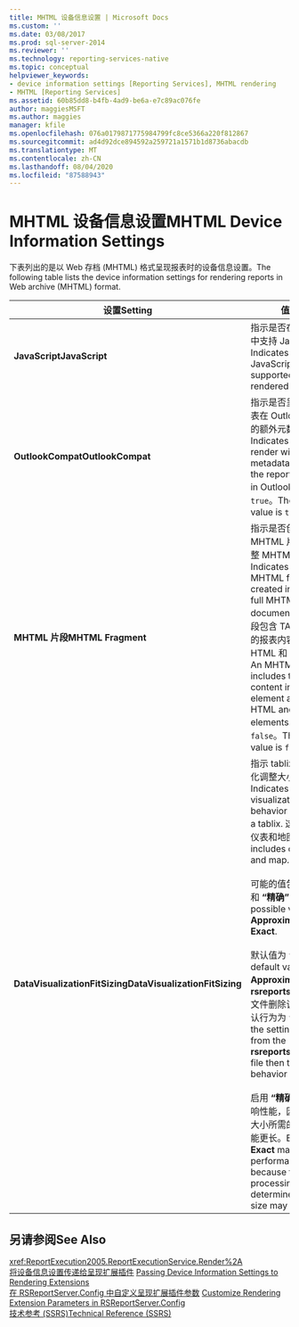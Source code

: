```yaml
---
title: MHTML 设备信息设置 | Microsoft Docs
ms.custom: ''
ms.date: 03/08/2017
ms.prod: sql-server-2014
ms.reviewer: ''
ms.technology: reporting-services-native
ms.topic: conceptual
helpviewer_keywords:
- device information settings [Reporting Services], MHTML rendering
- MHTML [Reporting Services]
ms.assetid: 60b85dd8-b4fb-4ad9-be6a-e7c89ac076fe
author: maggiesMSFT
ms.author: maggies
manager: kfile
ms.openlocfilehash: 076a0179871775984799fc8ce5366a220f812867
ms.sourcegitcommit: ad4d92dce894592a259721a1571b1d8736abacdb
ms.translationtype: MT
ms.contentlocale: zh-CN
ms.lasthandoff: 08/04/2020
ms.locfileid: "87588943"
---
```

# <a name="mhtml-device-information-settings"></a><span data-ttu-id="88fc7-102">MHTML 设备信息设置</span><span class="sxs-lookup"><span data-stu-id="88fc7-102">MHTML Device Information Settings</span></span>
  <span data-ttu-id="88fc7-103">下表列出的是以 Web 存档 (MHTML) 格式呈现报表时的设备信息设置。</span><span class="sxs-lookup"><span data-stu-id="88fc7-103">The following table lists the device information settings for rendering reports in Web archive (MHTML) format.</span></span>  
  
|<span data-ttu-id="88fc7-104">设置</span><span class="sxs-lookup"><span data-stu-id="88fc7-104">Setting</span></span>|<span data-ttu-id="88fc7-105">值</span><span class="sxs-lookup"><span data-stu-id="88fc7-105">Value</span></span>|  
|-------------|-----------|  
|<span data-ttu-id="88fc7-106">**JavaScript**</span><span class="sxs-lookup"><span data-stu-id="88fc7-106">**JavaScript**</span></span>|<span data-ttu-id="88fc7-107">指示是否在所呈现报表中支持 JavaScript。</span><span class="sxs-lookup"><span data-stu-id="88fc7-107">Indicates whether JavaScript is supported in the rendered report.</span></span>|  
|<span data-ttu-id="88fc7-108">**OutlookCompat**</span><span class="sxs-lookup"><span data-stu-id="88fc7-108">**OutlookCompat**</span></span>|<span data-ttu-id="88fc7-109">指示是否呈现可改善报表在 Outlook 中的外观的额外元数据。</span><span class="sxs-lookup"><span data-stu-id="88fc7-109">Indicates whether to render with extra metadata that makes the report look better in Outlook.</span></span> <span data-ttu-id="88fc7-110">默认值为 `true`。</span><span class="sxs-lookup"><span data-stu-id="88fc7-110">The default value is `true`.</span></span>|  
|<span data-ttu-id="88fc7-111">**MHTML 片段**</span><span class="sxs-lookup"><span data-stu-id="88fc7-111">**MHTML Fragment**</span></span>|<span data-ttu-id="88fc7-112">指示是否创建一个 MHTML 片段以取代完整 MHTML 文档。</span><span class="sxs-lookup"><span data-stu-id="88fc7-112">Indicates whether an MHTML fragment is created in place of a full MHTML document.</span></span> <span data-ttu-id="88fc7-113">MHTML 片段包含 TABLE 元素中的报表内容，并忽略 HTML 和 BODY 元素。</span><span class="sxs-lookup"><span data-stu-id="88fc7-113">An MHTML fragment includes the report content in a TABLE element and omits the HTML and BODY elements.</span></span> <span data-ttu-id="88fc7-114">默认值为 `false`。</span><span class="sxs-lookup"><span data-stu-id="88fc7-114">The default value is `false`.</span></span>|  
|<span data-ttu-id="88fc7-115">**DataVisualizationFitSizing**</span><span class="sxs-lookup"><span data-stu-id="88fc7-115">**DataVisualizationFitSizing**</span></span>|<span data-ttu-id="88fc7-116">指示 tablix 内数据可视化调整大小行为。</span><span class="sxs-lookup"><span data-stu-id="88fc7-116">Indicates data visualization fit behavior when inside a tablix.</span></span> <span data-ttu-id="88fc7-117">这包括图表、仪表和地图。</span><span class="sxs-lookup"><span data-stu-id="88fc7-117">This includes chart, gauge, and map.</span></span><br /><br /> <span data-ttu-id="88fc7-118">可能的值包括 **“近似”** 和 **“精确”** 。</span><span class="sxs-lookup"><span data-stu-id="88fc7-118">The possible values are **Approximate** and **Exact**.</span></span><br /><br /> <span data-ttu-id="88fc7-119">默认值为 **“近似”** 。</span><span class="sxs-lookup"><span data-stu-id="88fc7-119">The default value is **Approximate**.</span></span> <span data-ttu-id="88fc7-120">如果从 **rsreportserver.config** 文件删除该设置，则默认行为为 **“精确”** 。</span><span class="sxs-lookup"><span data-stu-id="88fc7-120">If the setting is removed from the **rsreportserver.config** file then the default behavior is **Exact**.</span></span><br /><br /> <span data-ttu-id="88fc7-121">启用 **“精确”** 可能会影响性能，因为确定精确大小所需的处理时间可能更长。</span><span class="sxs-lookup"><span data-stu-id="88fc7-121">Enabling **Exact** may have performance impact because the processing to determine the exact size may take longer.</span></span>|  
  
## <a name="see-also"></a><span data-ttu-id="88fc7-122">另请参阅</span><span class="sxs-lookup"><span data-stu-id="88fc7-122">See Also</span></span>  
 <xref:ReportExecution2005.ReportExecutionService.Render%2A>   
 <span data-ttu-id="88fc7-123">[将设备信息设置传递给呈现扩展插件](report-server-web-service/net-framework/passing-device-information-settings-to-rendering-extensions.md) </span><span class="sxs-lookup"><span data-stu-id="88fc7-123">[Passing Device Information Settings to Rendering Extensions](report-server-web-service/net-framework/passing-device-information-settings-to-rendering-extensions.md) </span></span>  
 <span data-ttu-id="88fc7-124">[在 RSReportServer.Config 中自定义呈现扩展插件参数](customize-rendering-extension-parameters-in-rsreportserver-config.md) </span><span class="sxs-lookup"><span data-stu-id="88fc7-124">[Customize Rendering Extension Parameters in RSReportServer.Config](customize-rendering-extension-parameters-in-rsreportserver-config.md) </span></span>  
 [<span data-ttu-id="88fc7-125">技术参考 (SSRS)</span><span class="sxs-lookup"><span data-stu-id="88fc7-125">Technical Reference &#40;SSRS&#41;</span></span>](../../2014/reporting-services/technical-reference-ssrs.md)  
  
  
